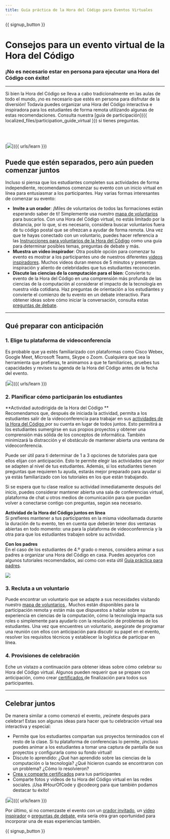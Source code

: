 ```yaml
---
title: Guía práctica de la Hora del Código para Eventos Virtuales
---
```


{{ signup_button }}

# Consejos para un evento virtual de la Hora del Código

### ¡No es necesario estar en persona para ejecutar una Hora del Código con éxito!

***

Si bien la Hora del Código se lleva a cabo tradicionalmente en las aulas de todo el mundo, ¡no es necesario que estés en persona para disfrutar de la diversión! Todavía puedes organizar una Hora del Código interactiva e inspiradora para los estudiantes de forma remota utilizando algunas de estas recomendaciones.  Consulta nuestra [guía de participación]({{ localized_files/participation_guide_virtual }}) si tienes preguntas.

<br><br>

[<img src="/images/fit-600/Marketing/pexels-andrea-piacquadio-3762940.jpg" />]({{ urls/learn }})

## Puede que estén separados, pero aún pueden comenzar juntos
Incluso si piensa que los estudiantes completen sus actividades de forma independiente, recomendamos comenzar su evento con un inicio virtual en línea para entusiasmar a los participantes. Hay varias formas interesantes de comenzar su evento: 

<ul>
<li><b>Invite a un orador</b>: ¡Miles de voluntarios de todos las formaciones están esperando saber de ti! Simplemente usa nuestro <a href="https://code.org/volunteer/local">mapa de voluntarios</a> para buscarlos. Con una Hora del Código virtual, no estás limitado por la distancia, por lo que, si es necesario, considera buscar voluntarios fuera de tu código postal que se ofrezcan a ayudar de forma remota. Una vez que te hayas conectado con un voluntario, puedes hacer referencia a las <a href="http://hourofcode.com/us/how-to/volunteers">Instrucciones para voluntarios de la Hora del Código</a> como una guía para determinar posibles temas, preguntas de debate y más.</li> 
<li><b>Muestra un video inspirador</b>: Otra posible opción para comenzar tu evento es mostrar a los participantes uno de nuestros diferentes <a href="http://hourofcode.com/us/promote/resources#videos">videos inspiradores</a>. Muchos videos duran menos de 5 minutos y presentan inspiración y aliento de celebridades que tus estudiantes reconocerán.</li> 
<li><b>Discute las ciencias de la computación para el bien</b>: Convierte tu evento de la Hora del Código en una comprensión más profunda de las ciencias de la computación al considerar el impacto de la tecnología en nuestra vida cotidiana. Haz preguntas de orientación a los estudiantes y convierte el comienzo de tu evento en un debate interactivo. Para obtener ideas sobre cómo iniciar la conversación, consulta estas <a href="https://code.org/csforgood#prompts">preguntas de debate</a>.</li>
</ul>

---

## Qué preparar con anticipación

### 1. Elige tu plataforma de videoconferencia
Es probable que ya estés familiarizado con plataformas como Cisco Webex, Google Meet, Microsoft Teams, Skype o Zoom. Cualquiera que sea la herramienta que prefieras, te animamos a que te familiarices, pruebes tus capacidades y revises tu agenda de la Hora del Código antes de la fecha del evento.

[<img src="/images/fit-600/Marketing/photo-of-boy-video-calling-with-a-woman-4145197.jpg" />]({{ urls/learn }})

### 2. Planificar cómo participarán los estudiantes
**Actividad autodirigida de la Hora del Código ** <br> Recomendamos que, después de iniciada la actividad, permita a los estudiantes salir de la videoconferencia para trabajar en sus <a href="https://hourofcode.com/us/learn"> actividades de la Hora del Código </a> por su cuenta en lugar de todos juntos. Esto permitirá a los estudiantes sumergirse en sus propios proyectos y obtener una comprensión más sólida de los conceptos de informática. También minimizará la distracción y el obstáculo de mantener abierta una ventana de videoconferencia.

Puede ser útil para ti determinar de 1 a 3 opciones de tutoriales para que ellos elijan con anticipación. Esto te permite elegir las actividades que mejor se adapten al nivel de tus estudiantes. Además, si los estudiantes tienen preguntas que requieren tu ayuda, estarás mejor preparado para ayudar si ya estás familiarizado con los tutoriales en los que están trabajando.

Si se espera que tu clase realice su actividad inmediatamente después del inicio, puedes considerar mantener abierta una sala de conferencias virtual, plataforma de chat u otros medios de comunicación para que puedan volver a conectarse contigo con preguntas, según sea necesario.

**Actividad de la Hora del Código juntos en línea** <br> Si prefieres mantener a tus participantes en la misma videollamada durante la duración de tu evento, ten en cuenta que deberán tener dos ventanas abiertas en todo momento: una para la plataforma de videoconferencia y la otra para que los estudiantes trabajen sobre su actividad.

**Con los padres** <br> En el caso de los estudiantes de 4.º grado o menos, considera animar a sus padres a organizar una Hora del Código en casa. Puedes apoyarlos con algunos tutoriales recomendados, así como con esta útil <a href="https://hourofcode.com/us/how-to/parents">Guía práctica para padres</a>.

[<img src="/images/fit-600/Marketing//happy-father-and-child-browsing-laptop-in-bedroom-4545778.jpg" />](https://hourofcode.com/us/how-to/parents)

### 3. Recluta a un voluntario
Puede encontrar un voluntario que se adapte a sus necesidades visitando nuestro <a href="https://code.org/volunteer/local"> mapa de voluntarios </a>. Muchos están disponibles para la participación remota y están más que dispuestos a hablar sobre su experiencia en ciencias de la computación, cómo la tecnología impacta sus roles o simplemente para ayudarlo con la resolución de problemas de los estudiantes. Una vez que encuentres un voluntario, asegúrate de programar una reunión con ellos con anticipación para discutir su papel en el evento, resolver los requisitos técnicos y establecer la logística de participar en línea.

### 4. Provisiones de celebración
Eche un vistazo a continuación para obtener ideas sobre cómo celebrar su Hora del Código virtual. Algunos pueden requerir que se prepare con anticipación, como crear <a href="https://code.org/certificates"> certificados </a> de finalización para todos sus participantes.

---

## Celebrar juntos

De manera similar a como comenzó el evento, ¡reúnete después para celebrar! Estas son algunas ideas para hacer que tu celebración virtual sea interactiva y especial:

- Permite que los estudiantes compartan sus proyectos terminados con el resto de la clase. Si tu plataforma de conferencias lo permite, ¡incluso puedes animar a los estudiantes a tomar una captura de pantalla de sus proyectos y configurarla como su fondo virtual!
- Discute lo aprendido: ¿Qué han aprendido sobre las ciencias de la computación o la tecnología? ¿Qué hicieron cuando se encontraron con un problema? ¿Cómo lo resolvieron?
- <a href="https://code.org/certificates">Crea y comparte certificados</a> para tus participantes
- Comparte fotos y videos de tu Hora del Código virtual en las redes sociales. ¡Usa #HourOfCode y @codeorg para que también podamos destacar tu éxito!

[<img src="/images/fit-600/Marketing/g8TUlHzF.jpeg" />]({{ urls/learn }})

Por último, si no comenzaste el evento con un <a href="https://code.org/volunteer/local">orador invitado</a>, un <a href="https://hourofcode.com/us/promote/resources#">video inspirador</a> o <a href="https://code.org/csforgood#prompts">preguntas de debate</a>, esta sería otra gran oportunidad para incorporar una de esas experiencias también.

{{ signup_button }}
